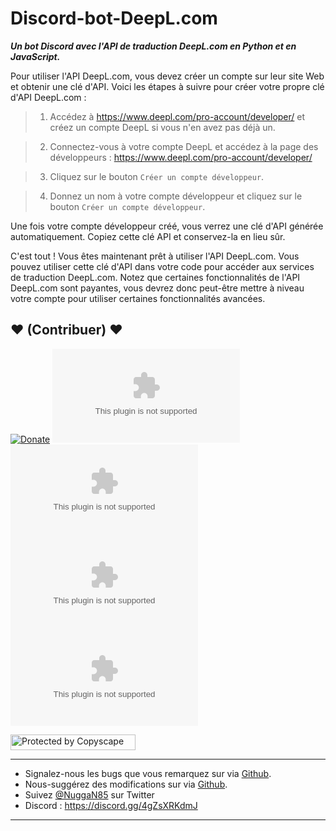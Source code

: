 # Discord-bot-DeepL.com
___Un bot Discord avec l'API de traduction DeepL.com en Python et en JavaScript.___ 

Pour utiliser l'API DeepL.com, vous devez créer un compte sur leur site Web et obtenir une clé d'API. Voici les étapes à suivre pour créer votre propre clé d'API DeepL.com :

>1. Accédez à https://www.deepl.com/pro-account/developer/ et créez un compte DeepL si vous n'en avez pas déjà un.

>2. Connectez-vous à votre compte DeepL et accédez à la page des développeurs : https://www.deepl.com/pro-account/developer/

>3. Cliquez sur le bouton `Créer un compte développeur`.

>4. Donnez un nom à votre compte développeur et cliquez sur le bouton `Créer un compte développeur`.

Une fois votre compte développeur créé, vous verrez une clé d'API générée automatiquement. Copiez cette clé API et conservez-la en lieu sûr.

C'est tout ! Vous êtes maintenant prêt à utiliser l'API DeepL.com. Vous pouvez utiliser cette clé d'API dans votre code pour accéder aux services de traduction DeepL.com. Notez que certaines fonctionnalités de l'API DeepL.com sont payantes, vous devrez donc peut-être mettre à niveau votre compte pour utiliser certaines fonctionnalités avancées.

## <strong>❤️</strong> (Contribuer) <strong>❤️</strong>

[![Donate](https://img.shields.io/badge/paypal-donate-yellow.svg?style=flat)](https://www.paypal.me/nuggan85) [![GitHub issues](https://img.shields.io/github/issues/NuggaN85/Discord-bot-DeepL.com)](https://github.com/NuggaN85/Discord-bot-DeepL.com/issues) [![GitHub forks](https://img.shields.io/github/forks/NuggaN85/Discord-bot-DeepL.com)](https://github.com/NuggaN85/Discord-bot-DeepL.com/network) [![GitHub stars](https://img.shields.io/github/stars/NuggaN85/Discord-bot-DeepL.com)](https://github.com/NuggaN85/Discord-bot-DeepL.com/stargazers) [![GitHub license](https://img.shields.io/github/license/NuggaN85/Discord-bot-DeepL.com)](https://github.com/NuggaN85/Discord-bot-DeepL.com)

<a target="_blank" href="http://www.copyscape.com/"><img src="http://banners.copyscape.com/img/copyscape-banner-white-200x25.png" width="200" height="25" border="0" alt="Protected by Copyscape" title="Protected by Copyscape Plagiarism Checker - Do not copy content from this page." /></a>

--------------------------------------------------------------------------------------------------------------------------------------

- Signalez-nous les bugs que vous remarquez sur via [Github](https://github.com/NuggaN85/Discord-bot-DeepL.com/issues/2).
- Nous-suggérez des modifications sur via [Github](https://github.com/NuggaN85/Discord-bot-DeepL.com/issues/3).
- Suivez [@NuggaN85](https://twitter.com/NuggaN85) sur Twitter
- Discord : https://discord.gg/4gZsXRKdmJ

--------------------------------------------------------------------------------------------------------------------------------------
